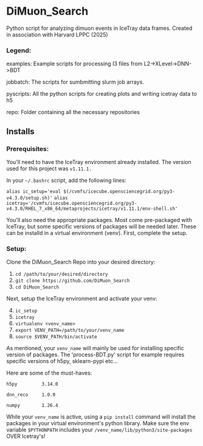 # DiMuon_Search

Python script for analyzing dimuon events in IceTray data frames.
Created in association with Harvard LPPC (2025)

### Legend:

examples: Example scripts for processing I3 files from L2->XLevel->DNN->BDT

jobbatch: The scripts for sumbmitting slurm job arrays.

pyscripts: All the python scripts for creating plots and writing icetray data to h5

repo: Folder containing all the necessary repositories

## Installs

### Prerequisites:

You'll need to have the IceTray environment already installed.
The version used for this project was `v1.11.1.`

In your `~/.bashrc` script, add the following lines:

`alias ic_setup='eval $(/cvmfs/icecube.opensciencegrid.org/py3-v4.3.0/setup.sh)'`
`alias icetray='/cvmfs/icecube.opensciencegrid.org/py3-v4.3.0/RHEL_7_x86_64/metaprojects/icetray/v1.11.1/env-shell.sh'`

You'll also need the appropriate packages. Most come pre-packaged with IceTray, but some
specific versions of packages will be needed later. These can be installd in a virtual environment (venv).
First, complete the setup.

### Setup:

Clone the DiMuon_Search Repo into your desired directory:

1. `cd /path/to/your/desired/directory`
2. `git clone https://github.com/DiMuon_Search`
3. `cd DiMuon_Search`

Next, setup the IceTray environment and activate your venv:

4. `ic_setup`
5. `icetray`
6. `virtualenv <venv_name>`
7. `export VENV_PATH=/path/to/your/venv_name`
8. `source $VENV_PATH/bin/activate`

As mentioned, your `venv_name` will mainly be used for installing specific version of packages. The 'process-BDT.py' script for example requires specific versions of h5py, sklearn-pypi etc...

Here are some of the must-haves:

`h5py         3.14.0`

`dnn_reco     1.0.0`

`numpy        1.26.4`

While your `venv_name` is active, using a `pip install` command will install the packages in your virtual environment's python library. Make sure the env variable `$PYTHONPATH` includes your `/venv_name/lib/python3/site-packages` 
OVER Icetray's!



